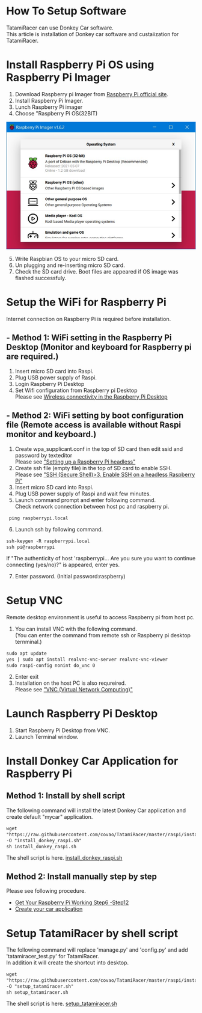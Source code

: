 # How To Setup Software

TatamiRacer can use Donkey Car software.  
This article is installation of Donkey car software and custaiization for TatamiRacer.  

# Install Raspberry Pi OS using Raspberry Pi Imager
1. Download Raspberry pi Imager from [Raspberry Pi official site](https://www.raspberrypi.org/software/). 
2. Install Raspberry Pi Imager.
3. Lunch Raspberry Pi imager
4. Choose "Raspberry Pi OS(32BIT)
<img src="../img/RaspberryPiImager.jpg" alt="" title="" width="640" height="">

5. Write Raspbian OS to your micro SD card.
6. Un plugging and re-inserting micro SD card.
7. Check the SD card drive. Boot files are appeared if OS image was flashed successfuly.

# Setup the WiFi for Raspberry Pi
Internet connection on Raspberry Pi is required before installation.
## - Method 1: WiFi setting in the Raspberry Pi Desktop (Monitor and keyboard for Raspberry pi are required.)
1. Insert micro SD card into Raspi.
2. Plug USB power supply of Raspi.
3. Login Raspberry Pi Desktop
4. Set Wifi configuration from Raspberry pi Desktop  
 Please see [Wireless connectivity in the Raspberry Pi Desktop](https://bwww.raspberrypi.org/documentation/configuration/wireless/desktop.md)
## - Method 2: WiFi setting by boot configuration file (Remote access is available without Raspi monitor and keyboard.) 
1. Create wpa_supplicant.conf in the top of SD card then edit ssid and password by texteditor  
 Please see ["Setting up a Raspberry Pi headless"](https://docs.donkeycar.com/guide/robot_sbc/setup_raspberry_pi/)
2. Create ssh file (empty file) in the top of SD card to enable SSH.  
 Please see ["SSH (Secure Shell)>3. Enable SSH on a headless Raspberry Pi"](https://www.raspberrypi.org/documentation/remote-access/ssh/)
3. Insert micro SD card into Raspi.
4. Plug USB power supply of Raspi and wait few minutes.
5. Launch command prompt and enter following command.  
 Check network connection between host pc and raspberry pi.  
~~~
 ping raspberrypi.local
~~~

6. Launch ssh by following command.  
~~~
ssh-keygen -R raspberrypi.local
ssh pi@raspberrypi
~~~
If "The authenticity of host 'raspberrypi... Are you sure you want to continue connecting (yes/no)?" is appeared, enter yes.  

7. Enter password. (Initial password:raspberry) 

# Setup VNC
Remote desktop environment is useful to access Raspberry pi from host pc.  
1. You can install VNC with the following command.  
(You can enter the command from remote ssh or Raspberry pi desktop ternminal.)  
~~~
sudo apt update
yes | sudo apt install realvnc-vnc-server realvnc-vnc-viewer
sudo raspi-config nonint do_vnc 0
~~~
2. Enter exit 
3. Installation on the host PC is also requreired.  
Please see ["VNC (Virtual Network Computing)"](https://www.raspberrypi.org/documentation/remote-access/vnc/)  

# Launch Raspberry Pi Desktop
1. Start Raspberry Pi Desktop from VNC.
2. Launch Terminal window.

# Install Donkey Car Application for Raspberry Pi
## Method 1: Install by shell script 
The following command will install the latest Donkey Car application and create default "mycar" application.
~~~
wget "https://raw.githubusercontent.com/covao/TatamiRacer/master/raspi/install/install_donkey_raspi.sh" -O "install_donkey_raspi.sh"
sh install_donkey_raspi.sh
~~~
The shell script is here. [install_donkey_raspi.sh](https://raw.githubusercontent.com/covao/TatamiRacer/master/raspi/install/install_donkey_raspi.sh)

## Method 2: Install manually step by step
Please see following procedure.
- [Get Your Raspberry Pi Working Step6 -Step12 ](https://docs.donkeycar.com/guide/robot_sbc/setup_raspberry_pi/#step-6-update-and-upgrade)
- [Create your car application](https://docs.donkeycar.com/guide/create_application/)

# Setup TatamiRacer by shell script 
The following command will replace 'manage.py' and 'config.py' and add 'tatamiracer_test.py' for TatamiRacer.  
In addition it will create the shortcut into desktop.  
~~~
wget "https://raw.githubusercontent.com/covao/TatamiRacer/master/raspi/install/setup_tatamiracer.sh" -O "setup_tatamiracer.sh"
sh setup_tatamiracer.sh
~~~
The shell script is here. [setup_tatamiracer.sh](https://raw.githubusercontent.com/covao/TatamiRacer/master/raspi/install/setup_tatamiracer.sh)
